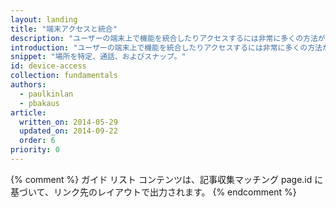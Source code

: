```yaml
---
layout: landing
title: "端末アクセスと統合"
description: "ユーザーの端末上で機能を統合したりアクセスするには非常に多くの方法があります。場所情報や端末画面の向き、通信スタックへのアクセス (ダイヤラーや SMS)、ホームスクリーンでのアプリのスティッキー作成などです。 ユーザーが好みそうな機能を活用する方法を学びましょう。"
introduction: "ユーザーの端末上で機能を統合したりアクセスするには非常に多くの方法があります。場所情報や端末画面の向き、通信スタックへのアクセス (ダイヤラーや SMS)、ホームスクリーンでのアプリのスティッキー作成などです。 ユーザーが好みそうな機能を活用する方法を学びましょう。"
snippet: "場所を特定、通話、およびスナップ。"
id: device-access
collection: fundamentals
authors:
  - paulkinlan
  - pbakaus
article:
  written_on: 2014-05-29
  updated_on: 2014-09-22
  order: 6
priority: 0
---
```


{% comment %}
ガイド リスト コンテンツは、記事収集マッチング page.id に基づいて、リンク先のレイアウトで出力されます。
{% endcomment %}
